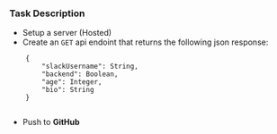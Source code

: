 ### Task Description

- Setup a server (Hosted)
- Create an `GET` api endoint that returns the following json response:
    
```
    { 
        "slackUsername": String, 
        "backend": Boolean, 
        "age": Integer, 
        "bio": String 
    }
        
```
- Push to **GitHub**
